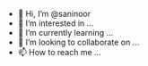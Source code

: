 - 👋 Hi, I’m @saninoor
- 👀 I’m interested in ...
- 🌱 I’m currently learning ...
- 💞️ I’m looking to collaborate on ...
- 📫 How to reach me ...

<!---
saninoor/saninoor is a ✨ special ✨ repository because its `README.md` (this file) appears on your GitHub profile.
You can click the Preview link to take a look at your changes.
--->
